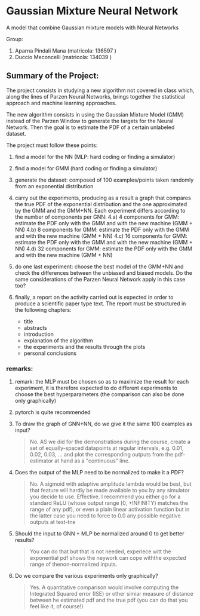 # Gaussian Mixture Neural Network

A model that combine Gaussian mixture models with Neural Networks

Group:

1. Aparna Pindali Mana (matricola: 136597 )
2. Duccio Meconcelli (matricola: 134039 )

## Summary of the Project:

The project consists in studying a new algorithm not covered in class which, along the lines of Parzen Neural Networks, brings together the statistical approach and machine learning approaches.

The new algorithm consists in using the Gaussian Mixture Model (GMM) instead of the Parzen Window to generate the targets for the Neural Network.
Then the goal is to estimate the PDF of a certain unlabeled dataset.

The project must follow these points:

1. find a model for the NN (MLP: hard coding or finding a simulator)
2. find a model for GMM (hard coding or finding a simulator)
3. generate the dataset: composed of 100 examples/points taken randomly from an exponential distribution

4. carry out the experiments, producing as a result a graph that compares the true PDF of the exponential distribution and the one approximated by the GMM and the GMM+NN.
   Each experiment differs according to the number of components per GNN:
   4.a) 4 components for GMM: estimate the PDF only with the GMM and with the new machine (GMM + NN)
   4.b) 8 components for GMM: estimate the PDF only with the GMM and with the new machine (GMM + NN)
   4.c) 16 components for GMM: estimate the PDF only with the GMM and with the new machine (GMM + NN)
   4.d) 32 components for GMM: estimate the PDF only with the GMM and with the new machine (GMM + NN)

5. do one last experiment: choose the best model of the GMM+NN and check the differences between the unbiased and biased models. Do the same considerations of the Parzen Neural Network apply in this case too?

6. finally, a report on the activity carried out is expected in order to produce a scientific paper type text.
   The report must be structured in the following chapters:
   - title
   - abstracts
   - introduction
   - explanation of the algorithm
   - the experiments and the results through the plots
   - personal conclusions

### remarks:

1. remark: the MLP must be chosen so as to maximize the result for each experiment, it is therefore expected to do different experiments to choose the best hyperparameters (the comparison can also be done only graphically)

2. pytorch is quite recommended

3. To draw the graph of GNN+NN, do we give it the same 100 examples as input?

   > No. AS we did for the demonstrations during the course, create a set of
   > equally-spaced datapoints at regular intervals, e.g. 0.01, 0.02, 0.03, ...
   > and plot the corresponding outputs from the pdf-estimator at hand as a
   > "continuous" line.

4. Does the output of the MLP need to be normalized to make it a PDF?

   > No. A sigmoid with adaptive amplitude lambda would be best, but that
   > feature will hardly be made available to you by any simulator you decide
   > to use. Effective. I recommend you either go for a standard ReLU (whose
   > output range [0, +INFINITY) matches the range of any pdf), or even a plain
   > linear activation function but in the latter case you need to force to 0.0
   > any possible negative outputs at test-tne

5. Should the input to GNN + MLP be normalized around 0 to get better results?

   > You can do that but that is not needed, experiece witt the exponential pdf
   > shows the neywork can cope withthe expected range of thenon-normalized
   > inputs.

6. Do we compare the various experiments only graphically?
   > Yes. A quantitative comparison would involve computing the Integrated
   > Squared error (ISE) or other simiar measure of distance between he
   > estimated pdf and the true pdf (you can do that you feel like it, of
   > course!)
